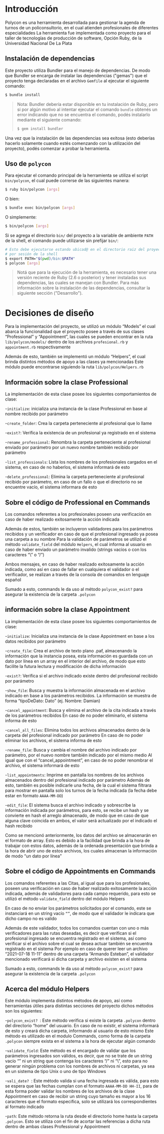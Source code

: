 # Introducción

Polycon es una herramienta desarrollada para gestionar la agenda de turnos de un policonsultorio, en el cual atienden profesionales de diferentes especialidades
La herramienta fue implementada como proyecto para el taller de tecnologías de producción de software, Opción Ruby, de la Universidad Nacional De La Plata

## Instalación de dependencias

Este proyecto utiliza Bundler para el manejo de dependencias.
De modo que Bundler se encarga de instalar las dependencias ("gemas")
que el proyecto tenga declaradas en el archivo `Gemfile` al ejecutar el siguiente comando:

```bash
$ bundle install
```

> Nota: Bundler debería estar disponible en tu instalación de Ruby, pero si por algún
> motivo al intentar ejecutar el comando `bundle` obtenés un error indicando que no se
> encuentra el comando, podés instalarlo mediante el siguiente comando:
>
> ```bash
> $ gem install bundler
> ```

Una vez que la instalación de las dependencias sea exitosa (esto deberías hacerlo solamente
cuando estés comenzando con la utilización del proyecto), podés comenzar a probar la
herramienta.

## Uso de `polycon`

Para ejecutar el comando principal de la herramienta se utiliza el script `bin/polycon`,
el cual puede correrse de las siguientes manera:

```bash
$ ruby bin/polycon [args]
```

O bien:

```bash
$ bundle exec bin/polycon [args]
```

O simplemente:

```bash
$ bin/polycon [args]
```

Si se agrega el directorio `bin/` del proyecto a la variable de ambiente `PATH` de la shell,
el comando puede utilizarse sin prefijar `bin/`:

```bash
# Esto debe ejecutarse estando ubicad@ en el directorio raiz del proyecto, una única vez
# por sesión de la shell
$ export PATH="$(pwd)/bin:$PATH"
$ polycon [args]
```

> Notá que para la ejecución de la herramienta, es necesario tener una versión reciente de
> Ruby (2.6 o posterior) y tener instaladas sus dependencias, las cuales se manejan con
> Bundler. Para más información sobre la instalación de las dependencias, consultar la
> siguiente sección ("Desarrollo").

# Decisiones de diseño

Para la implementación del proyecto, se utilizó un módulo “Models” el cual abarca la funcionalidad que el proyecto posee a través de sus clases “Professional” y “Appointment”, las cuales se pueden encontrar en la ruta `lib/polycon/models/` dentro de los archivos `profesional.rb` y `appointment.rb` respectivamente

Además de esto, también se implementó un módulo “Helpers”, el cual brinda distintos métodos de apoyo a las clases ya mencionadas
Este módulo puede encontrarse siguiendo la ruta `lib/polycon/Helpers.rb`

## Información sobre la clase Professional

La implementación de esta clase posee los siguientes comportamientos de clase:

-`initialize`: inicializa una instancia de la clase Professional en base al nombre recibido por parámetro

-`create_folder`: Crea la carpeta perteneciente al profesional que lo llame

-`exist?`: Verifica la existencia de un profesional ya registrado en el sistema

-`rename_professional`: Renombra la carpeta perteneciente al profesional enviado por parámetro por un nuevo nombre también recibido por parámetro

-`list_professionals`: Lista los nombres de los profesionales cargados en el sistema, en caso de no haberlos, el sistema informará de esto

-`delete_professional`: Elimina la carpeta perteneciente al profesional recibido por parámetro, en caso de un fallo o que el directorio no se encuentre vacío, el sistema informara de esto

## Sobre el código de Professional en Commands

Los comandos referentes a los profesionales poseen una verificación en caso de haber realizado exitosamente la acción indicada

Además de estos, también se incluyeron validadores para los parámetros recibidos y un verificador en caso de que el profesional ingresado ya posea una carpeta a su nombre
Para la validación de parámetros se utilizó el método `validate_field` del módulo `Helpers`, el cual informa al usuario en caso de haber enviado un parámetro invalido (strings vacíos o con los caracteres “\” o “/”)

Ambos mensajes, en caso de haber realizado exitosamente la acción indicada, como así en caso de fallar en cualquiera el validador o el verificador, se realizan a través de la consola de comandos en lenguaje español

Sumado a esto, commands le da uso al método `polycon_exist?` para asegurar la existencia de la carpeta `.polycon`

## información sobre la clase Appointment

La implementación de esta clase posee los siguientes comportamientos de clase:

-`initialize`: Inicializa una instancia de la clase Appointment en base a los datos recibidos por parámetro

-`create_file`: Crea el archivo de texto plano .paf, almacenando la información que la instancia posea, esta información es guardada con un dato por línea en un array en el interior del archivo, de modo que esto facilite la futura lectura y modificación de dicha información

-`exist?`: Verifica si el archivo indicado existe dentro del profesional recibido por parámetro

-`show_file`: Busca y muestra la información almacenada en el archivo indicado en base a los parámetros recibidos. La información se muestra de forma “tipoDeDato: Dato” (ej. Nombre: Damian)

-`cancel_appointment`: Busca y elimina el archivo de la cita indicada a través de los parámetros recibidos 
En caso de no poder eliminarlo, el sistema informa de esto

-`cancel_all_files`: Elimina todos los archivos almacenados dentro de la carpeta del profesional indicado por parámetro
En caso de no poder eliminar los archivos, el sistema informa de esto

-`rename_file`: Busca y cambia el nombre del archivo indicado por parámetro, por el nuevo nombre también indicado por el mismo medio
Al igual que con el “cancel_appointment”, en caso de no poder renombrar el archivo, el sistema informará de esto

-`list_appointments`: Imprime en pantalla los nombres de los archivos almacenados dentro del profesional indicado por parámetro
Además de esto, también es posible indicarle una fecha, de la cual el sistema filtrara para mostrar en pantalla solo los turnos de la fecha indicada (la fecha debe estar en formato `AAAA-MM-DD`)

-`edit_file`: El sistema busca el archivo indicado y sobrescribe la información indicada por parámetros, para esto, se recibe un hash y se convierte en hash el arreglo almacenado, de modo que en caso de que alguna clave coincida en ambos, el valor será actualizado por el indicado el hash recibido

Como se mencionó anteriormente, los datos del archivo se almacenarán en el formato de array. Esto es debido a la facilidad que brinda a la hora de trabajar con estos datos, además de la ordenada presentación que brinda a la hora de abrir uno de estos archivos, los cuales almacenan la información de modo “un dato por línea”

## Sobre el código de Appointments en Commands

Los comandos referentes a las Citas, al igual que para los profesionales, poseen una verificación en caso de haber realizado exitosamente la acción indicada, además de validadores para cada campo requerido, para esto se utilizó el método `validate_field` dentro del módulo Helpers

En caso de no enviar los parámetros solicitados por el comando, este se instanciará en un string vacío `“”`, de modo que el validador le indicara que dicho campo no es valido

Además de este validador, todos los comandos cuentan con uno o más verificadores para las rutas deseadas, es decir que verifican si el profesional ingresado se encuentra registrado en el sistema, así como verificar si el archivo sobre el cual se desea actuar también se encuentra registrado en el sistema
Por ejemplo en caso de querer leer un archivo “2021-07-18 11-11” dentro de una carpeta “Armando Esteban”, el validador mencionado verificará si dicha carpeta y archivo existen en el sistema

Sumado a esto, commands le da uso al método `polycon_exist?` para asegurar la existencia de la carpeta `.polycon`


## Acerca del módulo Helpers

Este módulo implementa distintos métodos de apoyo, así como herramientas útiles para distintas secciones del proyecto
dichos métodos son los siguientes:

-`polycon_exist? `: Este método verifica si existe la carpeta `.polycon` dentro del directorio “home” del usuario. En caso de no existir, el sistema informará de esto y creará dicha carpeta, informando al usuario de esto mismo
Este método es utilizado en el modulo Commands, como forma de la carpeta `.polycon` siempre exista en el sistema a la hora de ejecutar algún comando

-`validate_field`: Este método es el encargado de validar que los parámetros ingresados son válidos, es decir, que no se trate de un string vacío “” ni un string que contenga los caracteres “/” ni “\”, esto para no generar ningún problema con los nombres de archivos ni carpetas, ya sea en un sistema de tipo Unix o uno de tipo Windows

-`vali_date? `: Este método valida si una fecha ingresada es válida, para esto se espera que las fechas cumplan con el formato `AAAA-MM-DD HH-II`, para de esta forma poder validar los nombres de los archivos de la clase Appointment
en caso de recibir un string cuyo tamaño es mayor a los 16 caracteres que el formato especifica, solo se utilizará los correspondientes al formato indicado

-`path`: Este método retorna la ruta desde el directorio home hasta la carpeta `.polycon`. Esto se utiliza con el fin de acortar las referencias a dicha ruta dentro de ambas clases Professional y Appointment

